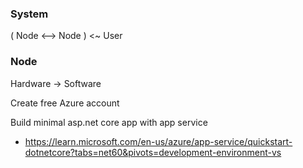 ### System

( Node <--> Node ) <~ User

### Node

Hardware -> Software

Create free Azure account

Build minimal asp.net core app with app service
* https://learn.microsoft.com/en-us/azure/app-service/quickstart-dotnetcore?tabs=net60&pivots=development-environment-vs
